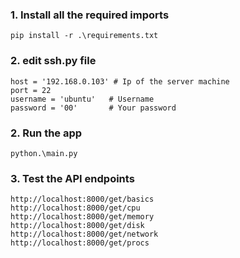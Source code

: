 ### 1. Install all the required imports

```
pip install -r .\requirements.txt
```
### 2. edit ssh.py file

```
host = '192.168.0.103' # Ip of the server machine
port = 22
username = 'ubuntu'   # Username
password = '00'       # Your password
```

### 2. Run the app

```
python.\main.py
``` 

### 3. Test the API endpoints

```
http://localhost:8000/get/basics
http://localhost:8000/get/cpu
http://localhost:8000/get/memory
http://localhost:8000/get/disk
http://localhost:8000/get/network
http://localhost:8000/get/procs
```